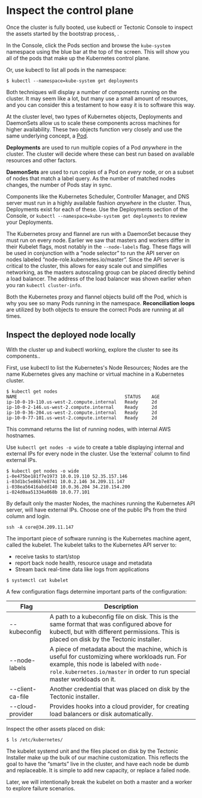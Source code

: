 # Inspect the control plane

Once the cluster is fully booted, use kubectl or Tectonic Console to inspect the assets started by the bootstrap process, .

In the Console, click the Pods section and browse the `kube-system` namespace using the blue bar at the top of the screen. This will show you all of the pods that make up the Kubernetes control plane.

Or, use kubectl to list all pods in the namespace:

```
$ kubectl --namespace=kube-system get deployments
```

Both techniques will display a number of components running on the cluster. It may seem like a lot, but many use a small amount of resources, and you can consider this a testament to how easy it is to software this way.

At the cluster level, two types of Kubernetes objects, Deployments and DaemonSets allow us to scale these components across machines for higher availability. These two objects function very closely and use the same underlying concept, a [Pod][pod].

**Deployments** are used to run multiple copies of a Pod _anywhere_ in the cluster. The cluster will decide where these can best run based on available resources and other factors.

**DaemonSets** are used to run copies of a Pod on _every_ node, or on a subset of nodes that match a label query. As the number of matched nodes changes, the number of Pods stay in sync.

Components like the Kubernetes Scheduler, Controller Manager, and DNS server must run in a highly available fashion _anywhere_ in the cluster. Thus, Deployments exist for each of these. Use the Deployments section of the Console, or `kubectl --namespace=kube-system get deployments` to review your Deployments.

The Kubernetes proxy and flannel are run with a DaemonSet because they must run on every node. Earlier we saw that masters and workers differ in their Kubelet flags, most notably in the `--node-labels` flag. These flags will be used in conjunction with a “node selector” to run the API server on nodes labeled “node-role.kubernetes.io/master”. Since the API server is critical to the cluster, this allows for easy scale out and simplifies networking, as the masters autoscaling group can be placed directly behind a load balancer. The address of the load balancer was shown earlier when you ran `kubectl cluster-info`.

Both the Kubernetes proxy and flannel objects build off the Pod, which is why you see so many Pods running in the namespace. **Reconciliation loops**  are utilized by both objects to ensure the correct Pods are running at all times.

## Inspect the deployed node locally

With the cluster up and kubectl working, explore the cluster to see its components..

First, use kubectl to list the Kubernetes's Node Resources; Nodes are the name Kubernetes gives any machine or virtual machine in a Kubernetes cluster.

```
$ kubectl get nodes
NAME                                        STATUS    AGE
ip-10-0-19-110.us-west-2.compute.internal   Ready     2d
ip-10-0-2-146.us-west-2.compute.internal    Ready     2d
ip-10-0-36-204.us-west-2.compute.internal   Ready     2d
ip-10-0-77-101.us-west-2.compute.internal   Ready     2d
```

This command returns the list of running nodes, with internal AWS hostnames.

Use `kubectl get nodes -o wide` to create a table displaying internal and external IPs for every node in the cluster. Use the ‘external’ column to find external IPs.

```
$ kubectl get nodes -o wide
i-0e475be181f7e1973 10.0.19.110 52.35.157.146
i-03d1bc5e86b7e8741 10.0.2.146 34.209.11.147
i-038ea56416abdd140 10.0.36.204 34.210.154.200
i-024d0aa51334a068b 10.0.77.101
```

By default only the master Nodes, the machines running the Kubernetes API server, will have external IPs. Choose one of the public IPs from the third column and login.

```
ssh -A core@34.209.11.147
```

The important piece of software running is the Kubernetes machine agent, called the kubelet. The  kubelet talks to the Kubernetes API server to:
* receive tasks to start/stop
* report back node health, resource usage and metadata
* Stream back real-time data like logs from applications

```
$ systemctl cat kubelet
```

A few configuration flags determine important parts of the configuration:

|Flag   	|Description   	|
|---	|---	|
|--kubeconfig   	|A path to a kubeconfig file on disk. This is the same format that was configured above for kubectl, but with different permissions. This is placed on disk by the Tectonic installer.   	|
|--node-labels   	|A piece of metadata about the machine, which is useful for customizing where workloads run. For example, this node is labeled with `node-role.kubernetes.io/master` in order to run special master workloads on it.   	|
|--client-ca-file   	|Another credential that was placed on disk by the Tectonic installer.   	|
|--cloud-provider   	|Provides hooks into a cloud provider, for creating load balancers or disk automatically.   	|

Inspect the other assets placed on disk:

```
$ ls /etc/kubernetes/
```

The kubelet systemd unit and the files placed on disk by the Tectonic Installer make up the bulk of our machine customization. This reflects the goal to have the “smarts” live in the cluster, and have each node be dumb and replaceable. It is simple to add new capacity, or replace a failed node.

Later, we will intentionally break the kubelet on both a master and a worker to explore failure scenarios.

[pod]: https://coreos.com/kubernetes/docs/latest/pods.html
